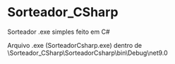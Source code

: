# Sorteador_CSharp
Sorteador .exe simples feito em C#

Arquivo .exe (SorteadorCsharp.exe) dentro de \Sorteador_CSharp\SorteadorCsharp\bin\Debug\net9.0
